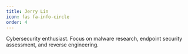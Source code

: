 ```yaml
---
title: Jerry Lin
icon: fas fa-info-circle
order: 4
---
```


Cybersecurity enthusiast. Focus on malware research, endpoint security assessment, and reverse engineering.
